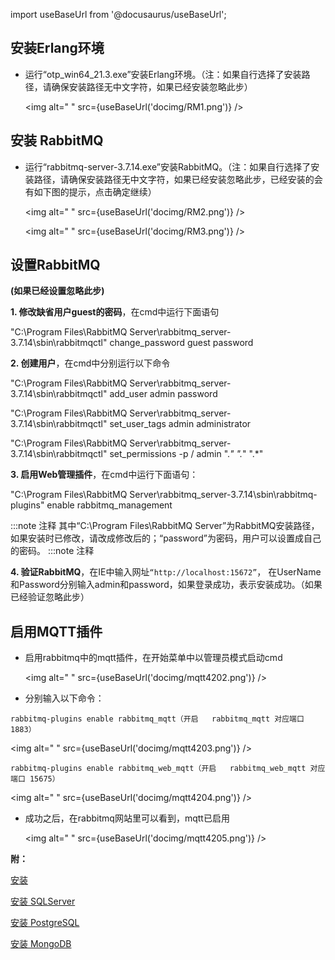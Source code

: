 
import useBaseUrl from '@docusaurus/useBaseUrl';

## 安装Erlang环境

* 运行“otp_win64_21.3.exe”安装Erlang环境。（注：如果自行选择了安装路径，请确保安装路径无中文字符，如果已经安装忽略此步）

  <img alt=" " src={useBaseUrl('docimg/RM1.png')} />

## 安装 RabbitMQ

* 运行“rabbitmq-server-3.7.14.exe”安装RabbitMQ。（注：如果自行选择了安装路径，请确保安装路径无中文字符，如果已经安装忽略此步，已经安装的会有如下图的提示，点击确定继续）

  <img alt=" " src={useBaseUrl('docimg/RM2.png')} />
  
  <img alt=" " src={useBaseUrl('docimg/RM3.png')} />

## 设置RabbitMQ

**(如果已经设置忽略此步)**

**1. 修改缺省用户guest的密码**，在cmd中运行下面语句

"C:\Program Files\RabbitMQ Server\rabbitmq_server-3.7.14\sbin\rabbitmqctl" change_password guest password

**2. 创建用户**，在cmd中分别运行以下命令

"C:\Program Files\RabbitMQ Server\rabbitmq_server-3.7.14\sbin\rabbitmqctl" add_user admin password

"C:\Program Files\RabbitMQ Server\rabbitmq_server-3.7.14\sbin\rabbitmqctl" set_user_tags admin administrator

"C:\Program Files\RabbitMQ Server\rabbitmq_server-3.7.14\sbin\rabbitmqctl" set_permissions -p / admin ".*" ".*" ".*"

**3. 启用Web管理插件**，在cmd中运行下面语句：

"C:\Program Files\RabbitMQ Server\rabbitmq_server-3.7.14\sbin\rabbitmq-plugins" enable rabbitmq_management

:::note 注释
其中“C:\Program Files\RabbitMQ Server”为RabbitMQ安装路径，如果安装时已修改，请改成修改后的；“password”为密码，用户可以设置成自己的密码。
:::note 注释

**4. 验证RabbitMQ**，在IE中输入网址`“http://localhost:15672”`， 在UserName和Password分别输入admin和password，如果登录成功，表示安装成功。（如果已经验证忽略此步）

## 启用MQTT插件

* 启用rabbitmq中的mqtt插件，在开始菜单中以管理员模式启动cmd

  <img alt=" " src={useBaseUrl('docimg/mqtt4202.png')} />

* 分别输入以下命令：

`rabbitmq-plugins enable rabbitmq_mqtt（开启   rabbitmq_mqtt 对应端口 1883）`

  <img alt=" " src={useBaseUrl('docimg/mqtt4203.png')} />

`rabbitmq-plugins enable rabbitmq_web_mqtt（开启   rabbitmq_web_mqtt 对应端口 15675）`

  <img alt=" " src={useBaseUrl('docimg/mqtt4204.png')} />

* 成功之后，在rabbitmq网站里可以看到，mqtt已启用

  <img alt=" " src={useBaseUrl('docimg/mqtt4205.png')} />

**附：**

[安装](安装/安装.md)

[安装 SQLServer](安装/安装SQLServer.md)

[安装 PostgreSQL](安装/安装PostgreSQL.md)

[安装 MongoDB](安装/安装MongoDB.md)